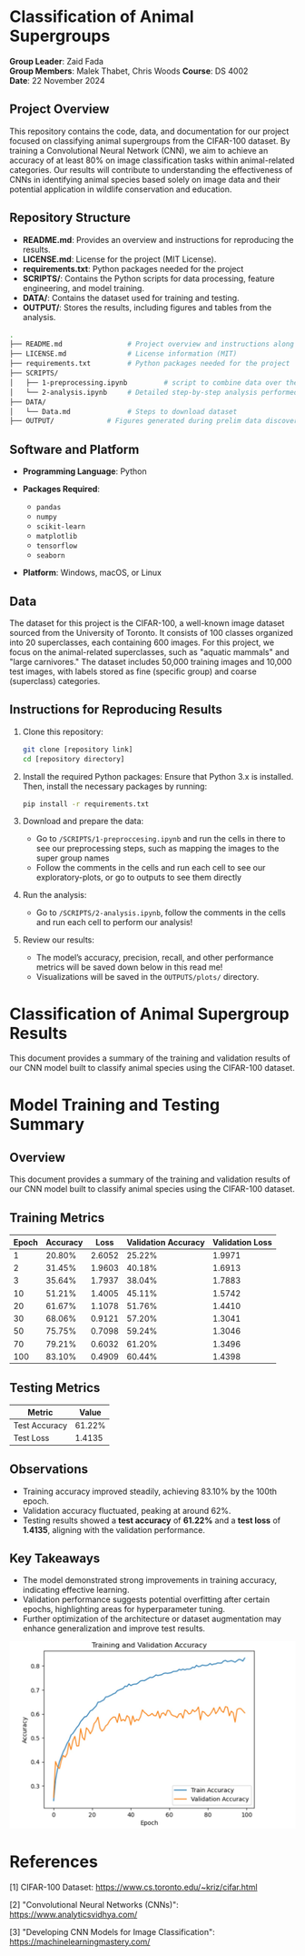 # Classification of Animal Supergroups

**Group Leader**: Zaid Fada  
**Group Members**: Malek Thabet, Chris Woods
**Course**: DS 4002  
**Date**: 22 November 2024

## Project Overview

This repository contains the code, data, and documentation for our project focused on classifying animal supergroups from the CIFAR-100 dataset. By training a Convolutional Neural Network (CNN), we aim to achieve an accuracy of at least 80% on image classification tasks within animal-related categories. Our results will contribute to understanding the effectiveness of CNNs in identifying animal species based solely on image data and their potential application in wildlife conservation and education.

## Repository Structure

- **README.md**: Provides an overview and instructions for reproducing the results.
- **LICENSE.md**: License for the project (MIT License).
- **requirements.txt**: Python packages needed for the project
- **SCRIPTS/**: Contains the Python scripts for data processing, feature engineering, and model training.
- **DATA/**: Contains the dataset used for training and testing.
- **OUTPUT/**: Stores the results, including figures and tables from the analysis.

```bash
.
├── README.md                # Project overview and instructions along with results at the bottom
├── LICENSE.md               # License information (MIT)
├── requirements.txt         # Python packages needed for the project
├── SCRIPTS/
│   ├── 1-preprocessing.ipynb         # script to combine data over the years
│   └── 2-analysis.ipynb     # Detailed step-by-step analysis performed
├── DATA/
│   └── Data.md              # Steps to download dataset
├── OUTPUT/             # Figures generated during prelim data discovery
```

## Software and Platform

- **Programming Language**: Python
- **Packages Required**:

  - `pandas`
  - `numpy`
  - `scikit-learn`
  - `matplotlib`
  - `tensorflow`
  - `seaborn`

- **Platform**: Windows, macOS, or Linux

## Data

The dataset for this project is the CIFAR-100, a well-known image dataset sourced from the University of Toronto. It consists of 100 classes organized into 20 superclasses, each containing 600 images. For this project, we focus on the animal-related superclasses, such as "aquatic mammals" and "large carnivores." The dataset includes 50,000 training images and 10,000 test images, with labels stored as fine (specific group) and coarse (superclass) categories.

## Instructions for Reproducing Results

1. Clone this repository:

   ```bash
   git clone [repository link]
   cd [repository directory]
   ```

2. Install the required Python packages: Ensure that Python 3.x is installed. Then, install the necessary packages by running:
   ```bash
   pip install -r requirements.txt
   ```
3. Download and prepare the data:

   - Go to `/SCRIPTS/1-preproccesing.ipynb` and run the cells in there to see our preprocessing steps, such as mapping the images to the super group names
   - Follow the comments in the cells and run each cell to see our exploratory-plots, or go to outputs to see them directly

4. Run the analysis:

   - Go to `/SCRIPTS/2-analysis.ipynb`, follow the comments in the cells and run each cell to perform our analysis!

5. Review our results:
   - The model’s accuracy, precision, recall, and other performance metrics will be saved down below in this read me!
   - Visualizations will be saved in the `OUTPUTS/plots/` directory.

# Classification of Animal Supergroup Results

This document provides a summary of the training and validation results of our CNN model built to classify animal species using the CIFAR-100 dataset.

# **Model Training and Testing Summary**

## **Overview**

This document provides a summary of the training and validation results of our CNN model built to classify animal species using the CIFAR-100 dataset.

## **Training Metrics**

| **Epoch** | **Accuracy** | **Loss** | **Validation Accuracy** | **Validation Loss** |
| --------- | ------------ | -------- | ----------------------- | ------------------- |
| 1         | 20.80%       | 2.6052   | 25.22%                  | 1.9971              |
| 2         | 31.45%       | 1.9603   | 40.18%                  | 1.6913              |
| 3         | 35.64%       | 1.7937   | 38.04%                  | 1.7883              |
| 10        | 51.21%       | 1.4005   | 45.11%                  | 1.5742              |
| 20        | 61.67%       | 1.1078   | 51.76%                  | 1.4410              |
| 30        | 68.06%       | 0.9121   | 57.20%                  | 1.3041              |
| 50        | 75.75%       | 0.7098   | 59.24%                  | 1.3046              |
| 70        | 79.21%       | 0.6032   | 61.20%                  | 1.3496              |
| 100       | 83.10%       | 0.4909   | 60.44%                  | 1.4398              |

## **Testing Metrics**

| **Metric**    | **Value** |
| ------------- | --------- |
| Test Accuracy | 61.22%    |
| Test Loss     | 1.4135    |

## **Observations**

- Training accuracy improved steadily, achieving 83.10% by the 100th epoch.
- Validation accuracy fluctuated, peaking at around 62%.
- Testing results showed a **test accuracy** of **61.22%** and a **test loss** of **1.4135**, aligning with the validation performance.

## **Key Takeaways**

- The model demonstrated strong improvements in training accuracy, indicating effective learning.
- Validation performance suggests potential overfitting after certain epochs, highlighting areas for hyperparameter tuning.
- Further optimization of the architecture or dataset augmentation may enhance generalization and improve test results.

![Model Accuracy Plot](./Outputs/training-validation-accuracy.jpg "Training and Validation Accuracy")

# References

[1] CIFAR-100 Dataset: https://www.cs.toronto.edu/~kriz/cifar.html

[2] "Convolutional Neural Networks (CNNs)": https://www.analyticsvidhya.com/

[3] "Developing CNN Models for Image Classification": https://machinelearningmastery.com/
